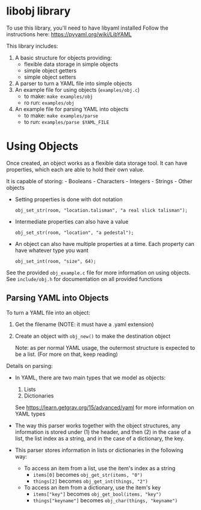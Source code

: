 # libobj library

To use this library, you'll need to have libyaml installed
Follow the instructions here: https://pyyaml.org/wiki/LibYAML

This library includes:

1. A basic structure for objects providing:
    - flexible data storage in simple objects
    - simple object getters
    - simple object setters
2. A parser to turn a YAML file into simple objects
3. An example file for using objects (`examples/obj.c`)
    - to make: `make examples/obj`
    - ro run: `examples/obj`
4. An example file for parsing YAML into objects
    - to make: `make examples/parse`
    - to run: `examples/parse $YAML_FILE`

# Using Objects

Once created, an object works as a flexible data storage tool. It can have properties, which each are able to hold their own value.

It is capable of storing:
    - Booleans
    - Characters
    - Integers
    - Strings
    - Other objects

- Setting properties is done with dot notation

    `obj_set_str(room, "location.talisman", "a real slick talisman");`

- Intermediate properties can also have a value

    `obj_set_str(room, "location", "a pedestal");`

- An object can also have multiple properties at a time. Each property can have whatever type you want

    `obj_set_int(room, "size", 64);`

See the provided `obj_example.c` file for more information on using objects. See `include/obj.h` for documentation on all provided functions

## Parsing YAML into Objects
To turn a YAML file into an object:
1. Get the filename (NOTE: it must have a .yaml extension)
2. Create an object with `obj_new()` to make the destination object

    Note: as per normal YAML usage, the outermost structure is expected to be a list. (For more on that, keep reading)

Details on parsing:
- In YAML, there are two main types that we model as objects:
    1. Lists
    2. Dictionaries

    See https://learn.getgrav.org/15/advanced/yaml for more information on YAML types

- The way this parser works together with the object structures, any information is stored under (1) the header, and then (2) in the case of a list, the list index as a string, and in the case of a dictionary, the key.
- This parser stores information in lists or dictionaries in the following way:
    - To access an item from a list, use the item's index as a string
        - `items[0]` becomes `obj_get_str(items, "0")`
        - `things[2]` becomes `obj_get_int(things, "2")`
    - To access an item from a dictionary, use the item's key
        - `items["key"]` becomes `obj_get_bool(items, "key")`
        - `things["keyname"]` becomes `obj_char(things, "keyname")`
            

